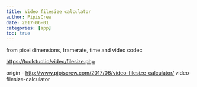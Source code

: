 ```yaml
---
title: Video filesize calculator
author: PipisCrew
date: 2017-06-01
categories: [app]
toc: true
---
```


from pixel dimensions, framerate, time and video codec

https://toolstud.io/video/filesize.php

origin - http://www.pipiscrew.com/2017/06/video-filesize-calculator/ video-filesize-calculator